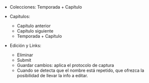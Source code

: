 - Colecciones: Temporada + Capítulo
- Capítulos:
	- Capítulo anterior
	- Capítulo siguiente
	- Temporada + Capítulo

- Edición y Links:
	- Eliminar
	- Submit
	- Guardar cambios: aplica el protocolo de captura
	- Cuando se detecta que el nombre está repetido, que ofrezca la posibilidad de llevar la info a editar.
